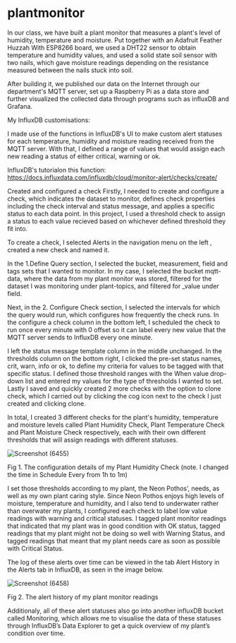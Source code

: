 # plantmonitor
In our class, we have built a plant monitor that measures a plant's level of humidity, temperature and moisture. 
Put together with an Adafruit Feather Huzzah With ESP8266 board, we used a DHT22 sensor to obtain temperature and humidity values, and used a solid state soil sensor with two nails, which gave moisture readings depending on the resistance measured between the nails stuck into soil.

After building it, we published our data on the Internet through our department's MQTT server, set up a Raspberry Pi as a data store and further visualized the collected data through programs such as influxDB and Grafana.


My InfluxDB customisations:

I made use of the functions in InfluxDB's UI to make custom alert statuses for each temperature, humidity and moisture reading received from the MQTT server. With that, I defined a range of values that would assign each new reading a status of either critical, warning or ok.

InfluxDB's tutorialon this function: https://docs.influxdata.com/influxdb/cloud/monitor-alert/checks/create/

Created and configured a check
Firstly, I needed to create and configure a check, which indicates the dataset to monitor, defines check properties including the check interval and status message, and applies a specific status to each data point. In this project, I used a threshold check to assign a status to each value recieved based on whichever defined threshold they fit into. 

To create a check, I selected Alerts in the navigation menu on the left , created a new check and named it.

In the 1.Define Query section, I selected the bucket, measurement, field and tags sets that I wanted to monitor. In my case, I selected the bucket mqtt-data, where the data from my plant monitor was stored, filtered for the dataset I was monitoring under plant-topics, and filtered for _value under field. 

Next, in the 2. Configure Check section, I selected the intervals for which the query would run, which configures how frequently the check runs. In the configure a check column in the bottom left, I scheduled the check to run once every minute with 0 offset so it can label every new value that the MQTT server sends to InfluxDB every one minute. 

I left the status message template column in the middle unchanged. In the thresholds column on the bottom right, I clicked the pre-set status names, crit, warn, info or ok, to define my criteria for values to be tagged with that specific status. I defined those threshold ranges with the When value drop-down list and entered my values for the type of thresholds I wanted to set. Lastly I saved and quickly created 2 more checks with the option to clone check, which I carried out by clicking the cog icon next to the check I just created and clicking clone.

In total, I created 3 different checks for the plant's humidity, temperature and moisture levels called Plant Humidity Check, Plant Temperature Check and Plant Moisture Check respectively, each with their own different thresholds that will assign readings with different statuses.

![Screenshot (6455)](https://user-images.githubusercontent.com/114293506/202510890-3541776f-98ac-4658-b417-f5759abea5b2.png)

Fig 1. The configuration details of my Plant Humidity Check (note. I changed the time in Schedule Every from 1h to 1m)

I set those thresholds according to my plant, the Neon Pothos’, needs, as well as my own plant caring style. Since Neon Pothos enjoys high levels of moisture, temperature and humidity, and I also tend to underwater rather than overwater my plants,  I configured each check to label low value readings with warning and critical statuses. I tagged plant monitor readings that indicated that my plant was in good condition with OK status, tagged readings that my plant might not be doing so well with Warning Status, and tagged readings that meant that my plant needs care as soon as possible with Critical Status. 

The log of these alerts over time can be viewed in the tab Alert History in the Alerts tab in InfluxDB, as seen in the image below.

![Screenshot (6458)](https://user-images.githubusercontent.com/114293506/202510598-0fe519d3-7448-40e5-ac11-f1c9e274a53d.png)

Fig 2. The alert history of my plant monitor readings

Additionaly, all of these alert statuses also go into another influxDB bucket called Monitoring, which allows me to visualise the data of these statuses through InfluxDB’s Data Explorer to get a quick overview of my plant’s condition over time.

